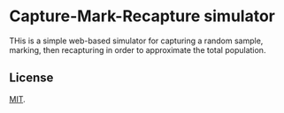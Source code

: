 # Capture-Mark-Recapture simulator

THis is a simple web-based simulator for capturing a random sample, marking, then recapturing in order to approximate the total population.

## License

[MIT](LICENSE).
